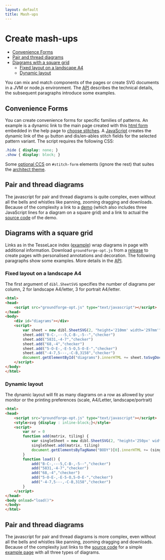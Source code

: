 ```yaml
---
layout: default
title: Mash-ups
---
```

Create mash-ups
===============

* [Convenience Forms](#convenience-forms)
* [Pair and thread diagrams](#pair-and-thread-diagrams)
* [Diagrams with a square grid](#diagrams-with-a-square-grid)
    + [Fixed layout on a landscape A4](#fixed-layout-on-a-landscape-a4)
    + [Dynamic layout](#dynamic-layout)

You can mix and match components of the pages
or create SVG documents in a JVM or node.js environment.
The [API] describes the technical details,
the subsequent paragraphs introduce some examples.


Convenience Forms
-----------------

You can create convenience forms for specific families of patterns.
An example is a dynamic link to the main page created with this
[html form](https://github.com/d-bl/GroundForge/blob/master/docs/_includes/stitch-form.html)
embedded in the help page to [choose stitches](/GroundForge/help/Choose-Stitches).
A [JavaScript](https://github.com/d-bl/GroundForge/blob/master/docs/js/stitches.js)
creates the dynamic link of the `go` button and dis/en-ables stitch fields for the selected pattern variant.
The script requires the following CSS:

```css
.hide { display: none; }
.show { display: block; }
```

Some [optional CCS](https://github.com/d-bl/GroundForge/blob/master/docs/assets/css/style.scss)
on `#stitch-form` elements (ignore the rest) that suites the [architect theme](https://github.com/pages-themes/architect#readme).

Pair and thread diagrams
------------------------

The javascript for pair and thread diagrams is quite complex,
even without all the bells and whistles like panning, zooming dragging and downloads.
Because of the complexity a link to a [demo](../API/)
(which also includes three JavaScript lines for a diagram on a square grid) 
and a link to actual the [source code](https://github.com/d-bl/GroundForge/tree/master/docs/API)
of the demo.


Diagrams with a square grid
---------------------------

Links as in the TesseLace index ([example](/GroundForge/sheet.html?img=376&patch=B-C-%20---5%20C-B-%20-5--;checker&patch=5831%20-4-7;checker&patch=68%20-4;checker&patch=-4-7%205---%20-C-B%203158;bricks&patch=5-O-E-%20-E-5-O%205-O-E-;bricks))
wrap diagrams in page with additional information.
Download `groundforge-opt.js` from a [release](https://github.com/d-bl/GroundForge/releases)
to create pages with personalised annotations and decoration.
The following paragraphs show some examples.
More details in the [API].

[API]: /GroundForge/help/API


### Fixed layout on a landscape A4

The first argument of `dibl.SheetSVG` specifies the number of diagrams per column,
2 for landscape A4/letter, 3 for portrait A4/letter.  

```html
<html>
<head>
    <script src="groundforge-opt.js" type="text/javascript"></script>
</head>
<body>
    <div id="diagrams"></div>
    <script>
        var sheet = new dibl.SheetSVG(2, "height='210mm' width='297mm'")
        sheet.add("B-C-,---5,C-B-,-5--","checker")
        sheet.add("5831,-4-7","checker")
        sheet.add("68,-4","checker")
        sheet.add("5-O-E-,-E-5-O,5-O-E-","checker")
        sheet.add("-4-7,5---,-C-B,3158","checker")
        document.getElementById("diagrams").innerHTML += sheet.toSvgDoc().trim()
    </script>
</body>
</html>
```


### Dynamic layout

The dynamic layout will fit as many diagrams on a row as allowed by your monitor or the printing preferences (scale, A4/Letter, landscape/portrait)

```html
<html>
<head>
    <script src="groundforge-opt.js" type="text/javascript"></script>
    <style>svg {display : inline-block;}</style>
    <script>
        var nr = 0
        function add(matrix, tiling) {
            var singleSheet = new dibl.SheetSVG(2, "height='250px' width='250px'", "PATTERN" + nr++)
            singleSheet.add(matrix, tiling)
            document.getElementsByTagName("BODY")[0].innerHTML += (singleSheet.toSvgDoc().trim())
        }
        function load() {
            add("B-C-,---5,C-B-,-5--","checker")
            add("5831,-4-7","checker")
            add("68,-4","checker")
            add("5-O-E-,-E-5-O,5-O-E-","checker")
            add("-4-7,5---,-C-B,3158","checker")
        }
    </script>
</head>
<body onload="load()">
</body>
</html>
```

Pair and thread diagrams
------------------------

The javascript for pair and thread diagrams is more complex,
even without all the bells and whistles like panning, zooming dragging and downloads.
Because of the complexity just links to the
[source code](https://github.com/d-bl/GroundForge/tree/master/docs/API)
for a simple [example page](/GroundForge/API/) with all three types of diagrams.
